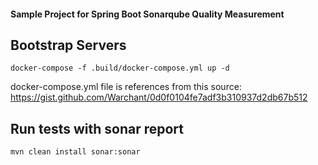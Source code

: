 #### Sample Project for Spring Boot Sonarqube Quality Measurement

## Bootstrap Servers
`docker-compose -f .build/docker-compose.yml up -d`

docker-compose.yml file is references from this source: https://gist.github.com/Warchant/0d0f0104fe7adf3b310937d2db67b512

## Run tests with sonar report
`mvn clean install sonar:sonar`